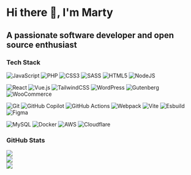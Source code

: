 # Hi there 👋, I'm Marty
## A passionate software developer and open source enthusiast

<!--
https://gprm.itsvg.in/
**m-e-h/m-e-h** is a ✨ _special_ ✨ repository because its `README.md` (this file) appears on your GitHub profile.

Here are some ideas to get you started:

- 🔭 I’m currently working on ...
- 🌱 I’m currently learning ...
- 👯 I’m looking to collaborate on ...
- 🤔 I’m looking for help with ...
- 💬 Ask me about ...
- 📫 How to reach me: ...
- 😄 Pronouns: ...
- ⚡ Fun fact: ...
-->
### Tech Stack
<!-- Programming Languages -->
![JavaScript](https://img.shields.io/badge/javascript-%23323330.svg?style=for-the-badge&logo=javascript&logoColor=%23F7DF1E) 
![PHP](https://img.shields.io/badge/php-%234f5b93.svg?style=for-the-badge&logo=php&logoColor=white) 
![CSS3](https://img.shields.io/badge/css3-%23663399.svg?style=for-the-badge&logo=css&logoColor=white) 
![SASS](https://img.shields.io/badge/SASS-%23bf4080.svg?style=for-the-badge&logo=SASS&logoColor=white) 
![HTML5](https://img.shields.io/badge/html5-%23d15c33.svg?style=for-the-badge&logo=html5&logoColor=white) 
![NodeJS](https://img.shields.io/badge/node.js-%23417e38.svg?style=for-the-badge&logo=node.js&logoColor=white) 

<!-- Frameworks -->
![React](https://img.shields.io/badge/react-%2323272f.svg?style=for-the-badge&logo=react&logoColor=%2361DAFB) 
![Vue.js](https://img.shields.io/badge/vue.js-%2335495e.svg?style=for-the-badge&logo=vuedotjs&logoColor=%234FC08D) 
![TailwindCSS](https://img.shields.io/badge/tailwindcss-%2338bdf8.svg?style=for-the-badge&logo=tailwind-css&logoColor=white) 
![WordPress](https://img.shields.io/badge/WordPress-%233858e9.svg?style=for-the-badge&logo=WordPress&logoColor=white) 
![Gutenberg](https://img.shields.io/badge/gutenberg-%23077CB2.svg?style=for-the-badge&logo=gutenberg&logoColor=white) 
![WooCommerce](https://img.shields.io/badge/woocommerce-%23873eff.svg?style=for-the-badge&logo=woo&logoColor=white)

<!-- Tools -->
![Git](https://img.shields.io/badge/git-%23f05133.svg?style=for-the-badge&logo=git&logoColor=white) 
![GitHub Copilot](https://img.shields.io/badge/github%20copilot-%23000000.svg?style=for-the-badge&logo=githubcopilot&logoColor=white)
![GitHub Actions](https://img.shields.io/badge/github%20actions-%23347d39.svg?style=for-the-badge&logo=githubactions&logoColor=white) 
![Webpack](https://img.shields.io/badge/webpack-%238DD6F9.svg?style=for-the-badge&logo=webpack&logoColor=black) 
![Vite](https://img.shields.io/badge/vite-%23646CFF.svg?style=for-the-badge&logo=vite&logoColor=white) 
![Esbuild](https://img.shields.io/badge/esbuild-%23FFCF00.svg?style=for-the-badge&logo=esbuild&logoColor=black) 
![Figma](https://img.shields.io/badge/figma-%23e85343.svg?style=for-the-badge&logo=figma&logoColor=white) 
 
![MySQL](https://img.shields.io/badge/mysql-%233e6e93.svg?style=for-the-badge&logo=mysql&logoColor=white) 
![Docker](https://img.shields.io/badge/docker-%231D63ED.svg?style=for-the-badge&logo=docker&logoColor=white) 
![AWS](https://img.shields.io/badge/AWS-%23232b37.svg?style=for-the-badge&logo=task&logoColor=white) 
![Cloudflare](https://img.shields.io/badge/Cloudflare-%23fcb42f.svg?style=for-the-badge&logo=Cloudflare&logoColor=black) 

### GitHub Stats
![](https://github-readme-stats.vercel.app/api?username=m-e-h&theme=github_dark&hide_border=true&include_all_commits=true&count_private=true)<br>
![](https://github-readme-stats.vercel.app/api/top-langs/?username=m-e-h&theme=github_dark&hide_border=true&include_all_commits=true&count_private=true)<br>
![](https://github-contributor-stats.vercel.app/api?username=m-e-h&limit=5&theme=github_dark&hide_border=true&combine_all_yearly_contributions=true)
